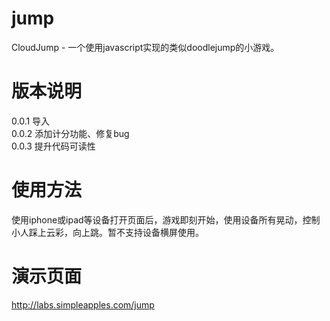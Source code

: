 jump
==========

CloudJump - 一个使用javascript实现的类似doodlejump的小游戏。

版本说明
==========
0.0.1	导入  
0.0.2	添加计分功能、修复bug  
0.0.3	提升代码可读性  

使用方法
==========
使用iphone或ipad等设备打开页面后，游戏即刻开始，使用设备所有晃动，控制小人踩上云彩，向上跳。暂不支持设备横屏使用。

演示页面
==========
http://labs.simpleapples.com/jump
